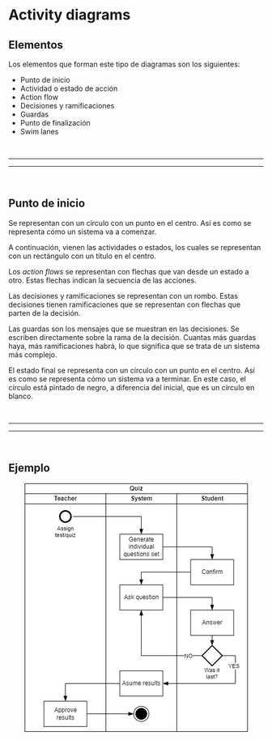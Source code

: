 # Activity diagrams

## Elementos

Los elementos que forman este tipo de diagramas son los siguientes:

* Punto de inicio
* Actividad o estado de acción
* Action flow
* Decisiones y ramificaciones
* Guardas
* Punto de finalización
* Swim lanes


<br><hr>
<hr><br>


## Punto de inicio

Se representan con un círculo con un punto en el centro. Así es como se representa cómo un sistema va a comenzar.

A continuación, vienen las actividades o estados, los cuales se representan con un rectángulo con un título en el centro.

Los *action flows* se representan con flechas que van desde un estado a otro. Estas flechas indican la secuencia de las acciones.

Las decisiones y ramificaciones se representan con un rombo. Estas decisiones tienen ramificaciones que se representan con flechas que parten de la decisión.

Las guardas son los mensajes que se muestran en las decisiones. Se escriben directamente sobre la rama de la decisión. Cuantas más guardas haya, más ramificaciones habrá, lo que significa que se trata de un sistema más complejo.

El estado final se representa con un círculo con un punto en el centro. Así es como se representa cómo un sistema va a terminar. En este caso, el círculo está pintado de negro, a diferencia del inicial, que es un círculo en blanco.


<br><hr>
<hr><br>


## Ejemplo

<div align="center">

![activity-diagram-myExample](./media/behavioral-diagrams/activity-diagram-myExample.png)

</div>